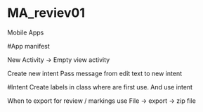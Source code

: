 # MA_reviev01

Mobile Apps

#App manifest

New Activity -> Empty view activity

Create new intent 
Pass message from edit text to new intent

#Intent
Create labels in class where are first use.
And use intent 

When to export for review / markings use
File -> export -> zip file
